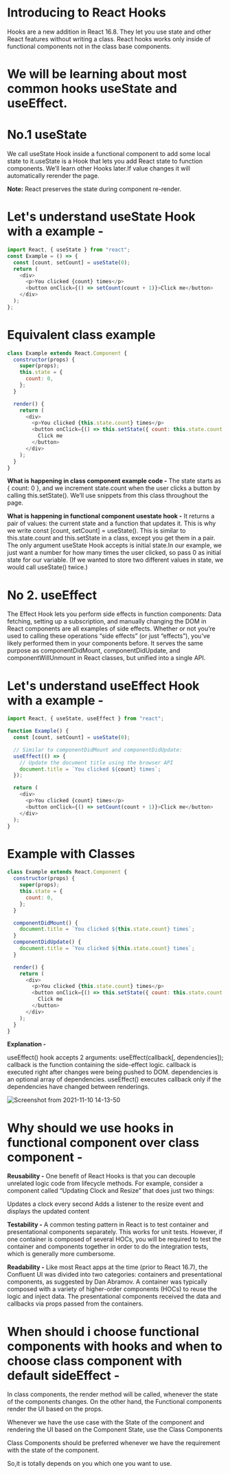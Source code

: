 # Introducing to React Hooks

Hooks are a new addition in React 16.8. They let you use state and other React features without writing a class. React hooks works only inside of functional components not in the class base components.

# We will be learning about most common hooks useState and useEffect.

# No.1 useState

We call useState Hook inside a functional component to add some local state to it.useState is a Hook that lets you add React state to function components. We’ll learn other Hooks later.If value changes it will automatically rerender the page.

**Note:** React preserves the state during component re-render.

# Let's understand useState Hook with a example -

```javascript
import React, { useState } from "react";
const Example = () => {
  const [count, setCount] = useState(0);
  return (
    <div>
      <p>You clicked {count} times</p>
      <button onClick={() => setCount(count + 1)}>Click me</button>
    </div>
  );
};
```

# Equivalent class example

```javascript
class Example extends React.Component {
  constructor(props) {
    super(props);
    this.state = {
      count: 0,
    };
  }

  render() {
    return (
      <div>
        <p>You clicked {this.state.count} times</p>
        <button onClick={() => this.setState({ count: this.state.count + 1 })}>
          Click me
        </button>
      </div>
    );
  }
}
```

**What is happening in class component example code -**
The state starts as { count: 0 }, and we increment state.count when the user clicks a button by calling this.setState(). We’ll use snippets from this class throughout the page.

**What is happening in functional component usestate hook -** It returns a pair of values: the current state and a function that updates it. This is why we write const [count, setCount] = useState(). This is similar to this.state.count and this.setState in a class, except you get them in a pair.
The only argument useState Hook accepts is initial state.In our example, we just want a number for how many times the user clicked, so pass 0 as initial state for our variable. (If we wanted to store two different values in state, we would call useState() twice.)

# No 2. useEffect

The Effect Hook lets you perform side effects in function components:
Data fetching, setting up a subscription, and manually changing the DOM in React components are all examples of side effects. Whether or not you’re used to calling these operations “side effects” (or just “effects”), you’ve likely performed them in your components before. It serves the same purpose as componentDidMount, componentDidUpdate, and componentWillUnmount in React classes, but unified into a single API.

# Let's understand useEffect Hook with a example -

```javascript
import React, { useState, useEffect } from "react";

function Example() {
  const [count, setCount] = useState(0);

  // Similar to componentDidMount and componentDidUpdate:
  useEffect(() => {
    // Update the document title using the browser API
    document.title = `You clicked ${count} times`;
  });

  return (
    <div>
      <p>You clicked {count} times</p>
      <button onClick={() => setCount(count + 1)}>Click me</button>
    </div>
  );
}
```

# Example with Classes

```javascript
class Example extends React.Component {
  constructor(props) {
    super(props);
    this.state = {
      count: 0,
    };
  }

  componentDidMount() {
    document.title = `You clicked ${this.state.count} times`;
  }
  componentDidUpdate() {
    document.title = `You clicked ${this.state.count} times`;
  }

  render() {
    return (
      <div>
        <p>You clicked {this.state.count} times</p>
        <button onClick={() => this.setState({ count: this.state.count + 1 })}>
          Click me
        </button>
      </div>
    );
  }
}
```

**Explanation -**

useEffect() hook accepts 2 arguments:
useEffect(callback[, dependencies]);
callback is the function containing the side-effect logic. callback is executed right after changes were being pushed to DOM.
dependencies is an optional array of dependencies. useEffect() executes callback only if the dependencies have changed between renderings.

![Screenshot from 2021-11-10 14-13-50](https://user-images.githubusercontent.com/52108435/141079847-65fe0029-7ed9-4428-a611-efcdf231f943.png)

# Why should we use hooks in functional component over class component -

**Reusability -**
One benefit of React Hooks is that you can decouple unrelated logic code from lifecycle methods. For example, consider a component called “Updating Clock and Resize” that does just two things:

Updates a clock every second
Adds a listener to the resize event and displays the updated content

**Testability -**
A common testing pattern in React is to test container and presentational components separately. This works for unit tests. However, if one container is composed of several HOCs, you will be required to test the container and components together in order to do the integration tests, which is generally more cumbersome.

**Readability -**
Like most React apps at the time (prior to React 16.7), the Confluent UI was divided into two categories: containers and presentational components, as suggested by Dan Abramov. A container was typically composed with a variety of higher-order components (HOCs) to reuse the logic and inject data. The presentational components received the data and callbacks via props passed from the containers.

# When should i choose functional components with hooks and when to choose class component with default sideEffect -

In class components, the render method will be called, whenever the state of the components changes. On the other hand, the Functional components render the UI based on the props.

Whenever we have the use case with the State of the component and rendering the UI based on the Component State, use the Class Components

Class Components should be preferred whenever we have the requirement with the state of the component.

So,it is totally depends on you which one you want to use.
